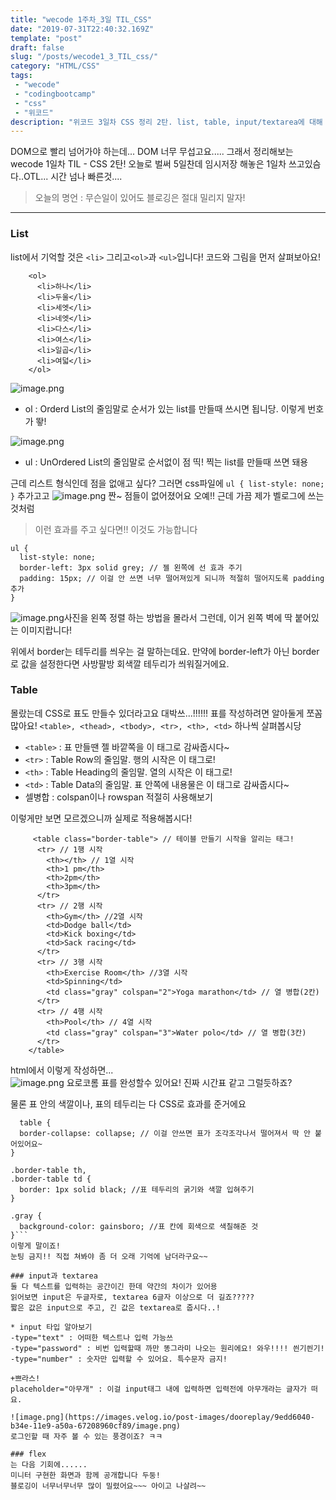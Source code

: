 ```yaml
---
title: "wecode 1주차_3일 TIL_CSS"
date: "2019-07-31T22:40:32.169Z"
template: "post"
draft: false
slug: "/posts/wecode1_3_TIL_css/"
category: "HTML/CSS"
tags:
 - "wecode"
 - "codingbootcamp"
 - "css"
 - "위코드"
description: "위코드 3일차 CSS 정리 2탄. list, table, input/textarea에 대해 정리해보았다!"
---
```


DOM으로 빨리 넘어가야 하는데... DOM 너무 무섭고요.....
그래서 정리해보는 wecode 1일차 TIL - CSS 2탄! 오늘로 벌써 5일찬데 임시저장 해놓은 1일차 쓰고있슴다..OTL... 시간 넘나 빠른것....

>오늘의 명언 : 무슨일이 있어도 블로깅은 절대 밀리지 말자!
---
### List
list에서 기억할 것은 `<li>` 그리고`<ol>`과 `<ul>`입니다! 코드와 그림을 먼저 살펴보아요!
```
    <ol>
      <li>하나</li>
      <li>두울</li>
      <li>세엣</li>
      <li>네엣</li>
      <li>다스</li>
      <li>여스</li>
      <li>일곱</li>
      <li>여덟</li>
    </ol>
```
![image.png](https://images.velog.io/post-images/dooreplay/99ba52e0-b33e-11e9-a5b8-a90d45f2a15e/image.png)

* ol : Orderd List의 줄임말로 순서가 있는 list를 만들때 쓰시면 됩니당. 이렇게 번호가 뙇!

![image.png](https://images.velog.io/post-images/dooreplay/02dde980-b33f-11e9-a50a-67208960cf89/image.png)
* ul : UnOrdered List의 줄임말로 순서없이 점 띡! 찍는 list를 만들때 쓰면 돼용

근데 리스트 형식인데 점을 없애고 싶다? 그러면 css파일에 `ul {
  list-style: none;
}` 추가고고
![image.png](https://images.velog.io/post-images/dooreplay/267bcd30-b33f-11e9-a5b8-a90d45f2a15e/image.png)
짠~ 점들이 없어졌어요 오예!!
근데 가끔 제가 벨로그에 쓰는것처럼
>이런 효과를 주고 싶다면!! 이것도 가능합니다

```
ul {
  list-style: none;
  border-left: 3px solid grey; // 젤 왼쪽에 선 효과 주기
  padding: 15px; // 이걸 안 쓰면 너무 떨어져있게 되니까 적절히 떨어지도록 padding 추가
}
```
![image.png](https://images.velog.io/post-images/dooreplay/0434f890-b340-11e9-a50a-67208960cf89/image.png)사진을 왼쪽 정렬 하는 방법을 몰라서 그런데, 이거 왼쪽 벽에 딱 붙어있는 이미지랍니다!

위에서 border는 테두리를 씌우는 걸 말하는데요. 만약에 border-left가 아닌 border로 값을 설정한다면 사방팔방 회색깔 테두리가 씌워질거에요.

### Table
몰랐는데 CSS로 표도 만들수 있더라고요 대박쓰...!!!!!! 표를 작성하려면 알아둘게 쪼꼼 많아요! `<table>, <thead>, <tbody>, <tr>, <th>, <td>` 하나씩 살펴봅시당

* `<table>` : 표 만들땐 젤 바깥쪽을 이 태그로 감싸줍시다~
* `<tr>` : Table Row의 줄임말. 행의 시작은 이 태그로!
* `<th>` : Table Heading의 줄임말. 열의 시작은 이 태그로!
* `<td>` : Table Data의 줄임말. 표 안쪽에 내용물은 이 태그로 감싸줍시다~
* 셀병합 : colspan이나 rowspan 적절히 사용해보기
  
이렇게만 보면 모르겠으니까 실제로 적용해봅시다!

```
     <table class="border-table"> // 테이블 만들기 시작을 알리는 태그!
      <tr> // 1행 시작
        <th></th> // 1열 시작
        <th>1 pm</th>
        <th>2pm</th>
        <th>3pm</th>
      </tr>
      <tr> // 2행 시작
        <th>Gym</th> //2열 시작
        <td>Dodge ball</td>
        <td>Kick boxing</td>
        <td>Sack racing</td>
      </tr>
      <tr> // 3행 시작
        <th>Exercise Room</th> //3열 시작
        <td>Spinning</td>
        <td class="gray" colspan="2">Yoga marathon</td> // 열 병합(2칸)
      </tr>
      <tr> // 4행 시작
        <th>Pool</th> // 4열 시작
        <td class="gray" colspan="3">Water polo</td> // 열 병합(3칸)
      </tr>
    </table>
```
html에서 이렇게 작성하면...  
![image.png](https://images.velog.io/post-images/dooreplay/45f04a20-b34d-11e9-a63f-3d4fbc7abc6c/image.png)
요로코롬 표를 완성할수 있어요! 진짜 시간표 같고 그럴듯하죠? 
  
물론 표 안의 색깔이나, 표의 테두리는 다 CSS로 효과를 준거에요
```
  table {
  border-collapse: collapse; // 이걸 안쓰면 표가 조각조각나서 떨어져서 딱 안 붙어있어요~
}

.border-table th,
.border-table td {
  border: 1px solid black; //표 테두리의 굵기와 색깔 입혀주기
}

.gray {
  background-color: gainsboro; //표 칸에 회색으로 색칠해준 것
}```
이렇게 말이죠!
눈팅 금지!! 직접 쳐봐야 좀 더 오래 기억에 남더라구요~~
  
### input과 textarea
둘 다 텍스트를 입력하는 공간이긴 한데 약간의 차이가 있어용
읽어보면 input은 두글자로, textarea 6글자 이상으로 더 길죠?????
짧은 값은 input으로 주고, 긴 값은 textarea로 줍시다..!

* input 타입 알아보기
-type="text" : 어떠한 텍스트나 입력 가능쓰
-type="password" : 비번 입력할때 까만 똥그라미 나오는 원리에요! 와우!!!! 씐기씐기!
-type="number" : 숫자만 입력할 수 있어요. 특수문자 금지!
  
+쁘라스!
placeholder="아무개" : 이걸 input태그 내에 입력하면 입력전에 아무개라는 글자가 떠요.

![image.png](https://images.velog.io/post-images/dooreplay/9edd6040-b34e-11e9-a50a-67208960cf89/image.png)
로그인할 때 자주 볼 수 있는 풍경이죠? ㅋㅋ

### flex
는 다음 기회에......
미니터 구현한 화면과 함께 공개합니다 두둥!
블로깅이 너무너무너무 많이 밀렸어요~~~ 아이고 나살려~~
